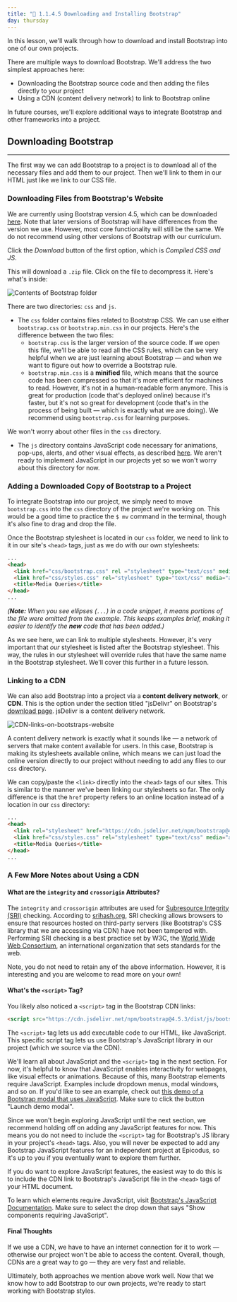 ```yaml
---
title: "📓 1.1.4.5 Downloading and Installing Bootstrap"
day: thursday
---
```


In this lesson, we'll walk through how to download and install Bootstrap into one of our own projects.

There are multiple ways to download Bootstrap. We'll address the two simplest approaches here:

* Downloading the Bootstrap source code and then adding the files directly to your project
* Using a CDN (content delivery network) to link to Bootstrap online

 In future courses, we'll explore additional ways to integrate Bootstrap and other frameworks into a project.

## Downloading Bootstrap

---

The first way we can add Bootstrap to a project is to download all of the necessary files and add them to our project. Then we'll link to them in our HTML just like we link to our CSS file.

### Downloading Files from Bootstrap's Website

We are currently using Bootstrap version 4.5, which can be downloaded [here](https://getbootstrap.com/docs/4.5/getting-started/download/). Note that later versions of Bootstrap will have differences from the version we use. However, most core functionality will still be the same. We do not recommend using other versions of Bootstrap with our curriculum.

Click the _Download_ button of the first option, which is _Compiled CSS and JS_.

This will download a `.zip` file. Click on the file to decompress it. Here's what's inside:

![Contents of Bootstrap folder](https://learnhowtoprogram.s3.us-west-2.amazonaws.com/INTRO/week1-html-css/Week-1-2020-images/Bootstrap+images/bootstrap-contents.png)

There are two directories: `css` and `js`.

* The `css` folder contains files related to Bootstrap CSS. We can use either `bootstrap.css` or `bootstrap.min.css` in our projects. Here's the difference between the two files:
  * `bootstrap.css` is the larger version of the source code. If we open this file, we'll be able to read all the CSS rules, which can be very helpful when we are just learning about Bootstrap — and when we want to figure out how to override a Bootstrap rule.
  * `bootstrap.min.css` is a **minified** file, which means that the source code has been compressed so that it's more efficient for machines to read. However, it's not in a human-readable form anymore. This is great for production (code that's deployed online) because it's faster, but it's not so great for development (code that's in the process of being built — which is exactly what we are doing). We recommend using `bootstrap.css` for learning purposes.

We won't worry about other files in the `css` directory.

* The `js` directory contains JavaScript code necessary for animations, pop-ups, alerts, and other visual effects, as described [here](https://getbootstrap.com/docs/4.5/getting-started/javascript/). We aren't ready to implement JavaScript in our projects yet so we won't worry about this directory for now.

### Adding a Downloaded Copy of Bootstrap to a Project

To integrate Bootstrap into our project, we simply need to move `bootstrap.css` into the `css` directory of the project we're working on. This would be a good time to practice the `$ mv` command in the terminal, though it's also fine to drag and drop the file.

Once the Bootstrap stylesheet is located in our `css` folder, we need to link to it in our site's `<head>` tags, just as we do with our own stylesheets:

```html
...
<head>
  <link href="css/bootstrap.css" rel ="stylesheet" type="text/css" media="all">
  <link href="css/styles.css" rel="stylesheet" type="text/css" media="all">
  <title>Media Queries</title>
</head>
...
```

_(**Note:** When you see ellipses (`...`) in a code snippet, it means portions of the file were omitted from the example. This keeps examples brief, making it easier to identify the **new** code that has been added.)_

As we see here, we can link to multiple stylesheets. However, it's very important that _our_ stylesheet is listed after the Bootstrap stylesheet. This way, the rules in our stylesheet will override rules that have the same name in the Bootstrap stylesheet. We'll cover this further in a future lesson.

### Linking to a CDN

We can also add Bootstrap into a project via a **content delivery network**, or **CDN**. This is the option under the section titled "jsDelivr" on Bootstrap's [download page](https://getbootstrap.com/docs/4.5/getting-started/download/#jsdelivr). jsDelivr is a content delivery network.

![CDN-links-on-bootstraps-website](https://learnhowtoprogram.s3.us-west-2.amazonaws.com/bootstrap-cdn-with-jsdeliver.png)

A content delivery network is exactly what it sounds like — a network of servers that make content available for users. In this case, Bootstrap is making its stylesheets available online, which means we can just load the online version directly to our project without needing to add any files to our `css` directory.

We can copy/paste the `<link>` directly into the `<head>` tags of our sites. This is similar to the manner we've been linking our stylesheets so far. The only difference is that the `href` property refers to an online location instead of a location in our `css` directory:

```html
...
<head>
  <link rel="stylesheet" href="https://cdn.jsdelivr.net/npm/bootstrap@4.5.3/dist/css/bootstrap.min.css" integrity="sha384-TX8t27EcRE3e/ihU7zmQxVncDAy5uIKz4rEkgIXeMed4M0jlfIDPvg6uqKI2xXr2" crossorigin="anonymous">
  <link href="css/styles.css" rel="stylesheet" type="text/css" media="all">
  <title>Media Queries</title>
</head>
...
```

### A Few More Notes about Using a CDN

#### What are the `integrity` and `crossorigin` Attributes?

The `integrity` and `crossorigin` attributes are used for [Subresource Integrity (SRI)](https://www.w3.org/TR/SRI/) checking. According to [srihash.org](https://www.srihash.org/), SRI checking allows browsers to ensure that resources hosted on third-party servers (like Bootstrap's CSS library that we are accessing via CDN) have not been tampered with. Performing SRI checking is a best practice set by W3C, the [World Wide Web Consortium](https://www.w3.org/Consortium/), an international organization that sets standards for the web.

Note, you do not need to retain any of the above information. However, it is interesting and you are welcome to read more on your own!

#### What's the `<script>` Tag?

You likely also noticed a `<script>` tag in the Bootstrap CDN links:

```html
<script src="https://cdn.jsdelivr.net/npm/bootstrap@4.5.3/dist/js/bootstrap.bundle.min.js" integrity="sha384-ho+j7jyWK8fNQe+A12Hb8AhRq26LrZ/JpcUGGOn+Y7RsweNrtN/tE3MoK7ZeZDyx" crossorigin="anonymous"></script>
```

The `<script>` tag lets us add executable code to our HTML, like JavaScript. This specific script tag lets us use Bootstrap's JavaScript library in our project (which we source via the CDN). 

We'll learn all about JavaScript and the `<script>` tag in the next section. For now, it's helpful to know that JavaScript enables interactivity for webpages, like visual effects or animations. Because of this, many Bootstrap elements require JavaScript. Examples include dropdown menus, modal windows, and so on. If you'd like to see an example, check out [this demo of a Bootstrap modal that uses JavaScript](https://getbootstrap.com/docs/4.5/components/modal/#live-demo). Make sure to click the button "Launch demo modal".

Since we won't begin exploring JavaScript until the next section, we recommend holding off on adding any JavaScript features for now. This means you do not need to include the `<script>` tag for Bootstrap's JS library in your project's `<head>` tags. Also, you will never be expected to add any Bootstrap JavaScript features for an independent project at Epicodus, so it's up to you if you eventually want to explore them further.

If you do want to explore JavaScript features, the easiest way to do this is to include the CDN link to Bootstrap's JavaScript file in the `<head>` tags of your HTML document. 

To learn which elements require JavaScript, visit [Bootstrap's JavaScript Documentation](https://getbootstrap.com/docs/4.5/getting-started/introduction/#components). Make sure to select the drop down that says "Show components requiring JavaScript".

#### Final Thoughts

If we use a CDN, we have to have an internet connection for it to work — otherwise our project won't be able to access the content. Overall, though, CDNs are a great way to go — they are very fast and reliable.

Ultimately, both approaches we mention above work well. Now that we know how to add Bootstrap to our own projects, we're ready to start working with Bootstrap styles.
